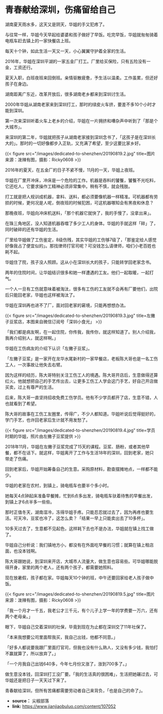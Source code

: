 # 青春献给深圳，伤痛留给自己


湖南夏天雨水多，这天又是阴天，华姐的手又犯疼了。

与往常一样，华姐今天早起给婆婆和孩子做好了早饭。吃完早饭，华姐就匆匆骑着电瓶车赶去镇上的一家快餐店上班。

每天十个钟，如此生活一天又一天，小心翼翼守护着全家的生活。

2016年，华姐在深圳平湖的一家五金厂打工。厂里给买保险，只有五险没有一金，工资还行。

夏天入职，白班夜班来回倒班。亲情驱散疲惫，予生活以温柔。工作虽累，但还好孩子在身边。

湖南距离广东近，改革开放后，很多湖南老乡都来到深圳讨生活。

2000年华姐从湖南老家来到深圳打工，那时的绿皮火车挤，要差不多10个小时才能到深圳。

第一次来深圳听着火车上老乡的介绍，华姐在一片拥挤和嘈杂声中听到了「那是个大城市」。

来深圳的第二年，华姐就把孩子从湖南老家接到深圳念书了，「这孩子是在深圳长大的」。那时的一切好像都步入正轨，又充满了希望，至少这要比家乡好。

{{< figure src="/images/dedicated-to-shenzhen/20190819.2.jpg" title=图片来源：泼辣有图，摄影：Ricky0608 >}}

2016年的夏天，在五金厂的日子不紧不慢，11月的一天，华姐上夜班。

华姐在厂里开冲床，冲床是一个危险的工作。机器是吞料的饕餮，饕餮不光吃料，它还吃人，它要求操作工精神必须非常集中。稍有不慎，就会残肢。

打工就是把人规训成机器，拿料、送料，都必须要像机器一样精准。可机器都有劳损的时候，更何况是人呢，倒夜班的时候犯困，可这机器哪知会有黑夜和休息？

那晚夜班，华姐向冲床机送料，「那个机器它就快了，我的手慢了，没拿出来」。

在珠三角地区，没人知道机器吞噬了多少工人的身体。华姐的手就这样「碎」了，同时破碎的还有华姐的生活。

厂里给华姐做了工伤鉴定，8级伤残，其实华姐的工伤够7级了，「那鉴定给人感觉好像我占了便宜似的」。那找律师打官司呢？可没钱怎么请律师，咱们小老百姓也耗不起。

华姐住了院，孩子没人照顾。这从小在深圳长大的孩子，只能转学回老家念书。

两年的住院时间，让华姐结识很多和她一样遭遇的工友。他们一起取暖，一起打气。

一个人一旦有工伤就意味着被淘汰，很多有工伤的工友就不会再有厂要他们，出院后只能回老家，华姐也这样被淘汰了。

华姐在深圳再也进不了厂，面对回老家的窘境，只能再想想办法。

{{< figure src="/images/dedicated-to-shenzhen/20190819.3.jpg" title=左撇子豆浆店，本图来自微信订阅号「深圳小食光」 >}}

「我们都是病友啊，在一起住院，你传我，我传你，就这样知道了。别人介绍我，我再介绍别人，就这样啊。」

华姐在工伤病友的介绍下认识「左撇子豆浆」。

「左撇子豆浆」是一家开在龙华水尾新村的一家早餐店，老板陈大哥也是一名工伤工人，一次事故让他失去右臂。

因为这样的经历，陈大哥特别关注工伤工人的境遇。陈大哥开店后，生意做得还算红火。他就想把自己的手艺传出去，让更多工伤工人学会这门手艺，好自己开店做买卖，过上有尊严的生活。

后来，陈大哥一直坚持招收免费工伤学员。他有不少学员都开了店，生意不错，人也就看到了希望。

陈大哥的故事在工伤工友圈里，传得广，不少人都知道。华姐听说后觉得挺好的，学门手艺，也许回老家后生计就不用发愁了。

{{< figure src="/images/dedicated-to-shenzhen/20190819.4.jpg" title=学员时期的华姐，照片由左撇子豆浆提供 >}}

2018年11月，华姐在左撇子豆浆完成了15天的课程。豆浆、肠粉，或者其他早餐，都不在话下。就这样，华姐离开了工作与生活18年的深圳，回到老家，她只带走了伤痛。

回到老家后，华姐开始筹备自己的生意。采购原材料，勘查摆摊地点，一样都不能少。

华姐的老家在农村，到镇上，骑电瓶车也要半个多小时。

她每天4点钟起床准备早餐摊，忙到6点多出发，骑电瓶车驮着待售的早餐出发，到镇上才6点半多一些些。

那时正值冬天，湖南湿冷，冻得华姐手疼。只能忍忍就过去了，因为再疼也要生活。可天冷，豆浆也冷了，这怎么卖？「结果一早上只能卖出去了10多杯」。

10多天过去了，生意都不见起色，这样耗下去也不是办法，华姐就在镇上找工做了。

华姐自己分析说：我们镇地方小，都没有在外面吃早餐的习惯；就算在镇上租店面，也没本钱啊。

陈大哥跟她说，到深圳来开店，大城市人流量大，做生意也容易些。可华姐哪能脱得开身，家里的两个老人，还有两个孩子，都需要她照料。

现在放暑假，孩子都在家。华姐每天10个钟的班，中午还要回家给老人孩子做中饭。

{{< figure src="/images/dedicated-to-shenzhen/20190819.5.jpg" title=图片来源：泼辣有图，摄影：Ricky0608 >}}

「我一个月才一千五，我老公才三千元，有个儿子上学一年的学费要一万六，还有两个老母亲。」

眼下，华姐自己交着深圳的社保，毕竟到现在为止都在深圳交了11年社保了。

「本来我想要公司里面帮我买，我自己出钱，他都不同意。」

「好多人都说要我跟厂里面打官司，但我也没有什么熟人，又没有多少钱，我怕打不赢就算了，所以放弃了。」

「一个月我自己出钱640多，今年七月份又涨了，涨到700多了。」

做生意没本钱，回深圳打工没厂要。「我的生活真的很困难」，生活把她碾过去，可华姐还是把日子一天天过下来了。

青春献给深圳，但所有苦痛都需要劳动者自己来背负，「也是自己的命了」。

* **source：** 尖椒部落
* **link:** https://www.jianjiaobuluo.com/content/107052
